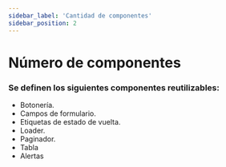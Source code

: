 ```yaml
---
sidebar_label: 'Cantidad de componentes'
sidebar_position: 2
---
```

# Número de componentes

### Se definen los siguientes componentes reutilizables:​

- Botonería.​
- Campos de formulario.​
- Etiquetas de estado de vuelta.​
- Loader.​
- Paginador.​
- Tabla​
- Alertas​